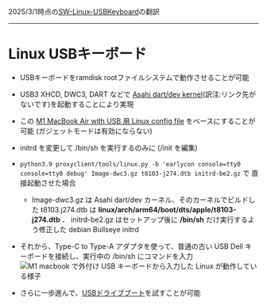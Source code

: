 2025/3/1時点の[SW-Linux-USBKeyboard](https://github.com/AsahiLinux/docs/blob/main/docs/SW-Linux-USBKeyboard.md)の翻訳

---
# Linux USBキーボード
* USBキーボードをramdisk rootファイルシステムで動作させることが可能
* USB3 XHCD, DWC3, DART などで [Asahi dart/dev kernel](https://github.com/AsahiLinux/linux/tree/dart/dev)(訳注:リンク先がないです)を起動することにより実現
 * この [M1 MacBook Air with USB 用 Linux config file](https://github.com/amworsley/asahi-wiki/blob/main/images/config-jannau-iso9660-noR.gz) をベースにすることが可能 (ガジェットモードは有効にならない)
* initrd を変更して /bin/sh を実行するのみに (/init を編集) 
* ``python3.9 proxyclient/tools/linux.py -b 'earlycon console=tty0 console=tty0 debug' Image-dwc3.gz t8103-j274.dtb initrd-be2.gz`` で
直接起動させた場合
  * Image-dwc3.gz は Asahi dart/dev カーネル、そのカーネルでビルドした t8103.j274.dtb は **linux/arch/arm64/boot/dts/apple/t8103-j274.dtb** 、 initrd-be2.gz はセットアップ後に **/bin/sh** だけ実行するよう修正した debian Bullseye initrd 
* それから、Type-C to Type-A アダプタを使って、普通の古い USB Dell キーボードを接続し、実行中の /bin/sh にコマンドを入力
![M1 macbook で外付け USB キーボードから入力した Linux が動作している様子](https://github.com/AsahiLinux/docs/blob/main/docs/assets/linuxOnM1.png)

 * さらに一歩進んで、[USBドライブブート](SW-Linux-USB-drive.md)を試すことが可能

